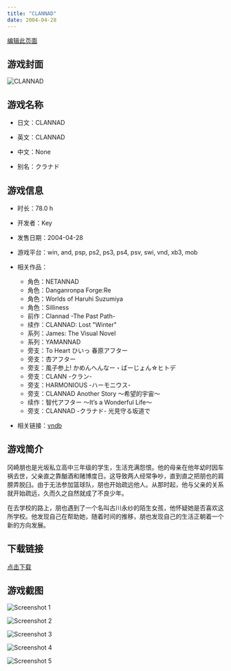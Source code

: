 ```yaml
---
title: "CLANNAD"
date: 2004-04-28
---
```

[编辑此页面](https://github.com/ACG-3/ADV3-source/blob/main/source/_posts/games/CLANNAD.md)

## 游戏封面

![CLANNAD](https%3A//pan.timero.xyz/onedrive/img_lib_001/CLANNAD_cover.avif)


## 游戏名称

- 日文：CLANNAD
- 英文：CLANNAD
- 中文：None

- 别名：クラナド


## 游戏信息

- 时长：78.0 h
- 开发者：Key
- 发售日期：2004-04-28
- 游戏平台：win, and, psp, ps2, ps3, ps4, psv, swi, vnd, xb3, mob
- 相关作品：
   - 角色：NETANNAD
   - 角色：Danganronpa Forge:Re
   - 角色：Worlds of Haruhi Suzumiya
   - 角色：Silliness
   - 前作：Clannad -The Past Path-
   - 续作：CLANNAD: Lost "Winter"
   - 系列：James: The Visual Novel
   - 系列：YAMANNAD
   - 旁支：To Heart ひいっ 春原アフター
   - 旁支：杏アフター
   - 旁支：風子参上! かめんへんなー・ばーじょん☆ヒトデ
   - 旁支：CLANN -クラン-
   - 旁支：HARMONIOUS -ハーモニウス-
   - 旁支：CLANNAD Another Story ～希望的宇宙～
   - 续作：智代アフター ～It’s a Wonderful Life～
   - 旁支：CLANNAD -クラナド- 光見守る坂道で

- 相关链接：[vndb](https://vndb.org/v4)


## 游戏简介

冈崎朋也是光坂私立高中三年级的学生，生活充满怨恨。他的母亲在他年幼时因车祸去世，父亲直之靠酗酒和赌博度日。这导致两人经常争吵，直到直之把朋也的肩膀弄脱臼。由于无法参加篮球队，朋也开始疏远他人。从那时起，他与父亲的关系就开始疏远，久而久之自然就成了不良少年。

在去学校的路上，朋也遇到了一个名叫古川永纱的陌生女孩，他怀疑她是否喜欢这所学校。他发现自己在帮助她，随着时间的推移，朋也发现自己的生活正朝着一个新的方向发展。


## 下载链接

[点击下载](https://pan.timero.xyz/onedrive/adv_lib_001/CLANNAD)


## 游戏截图


![Screenshot 1](https%3A//pan.timero.xyz/onedrive/img_lib_001/CLANNAD_Screenshot_1.avif)

![Screenshot 2](https%3A//pan.timero.xyz/onedrive/img_lib_001/CLANNAD_Screenshot_2.avif)

![Screenshot 3](https%3A//pan.timero.xyz/onedrive/img_lib_001/CLANNAD_Screenshot_3.avif)

![Screenshot 4](https%3A//pan.timero.xyz/onedrive/img_lib_001/CLANNAD_Screenshot_4.avif)

![Screenshot 5](https%3A//pan.timero.xyz/onedrive/img_lib_001/CLANNAD_Screenshot_5.avif)

